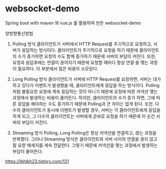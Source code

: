 # websocket-demo

Spring boot with maven 와 vue.js 를 활용하여 만든 websocket-demo 

양방향통신방법
1) Polling 방식
	 클라이언트가 서버에서 HTTP Request를 주기적으로 요청하고, 서버가 응답하는 방식이다. 클라이언트가 주기적으로 요청을 하기 때문에 클라이언트의  	 수가 증가하면 요청의 수도 함께 증가하기 때문에 서버의 부담이 커진다. 또한, 요청과 응답후에는 연결이 끊어지기 때문에 요청할 때마다 항상 연결		을 맺는 과정이 필요하다. 이 부분에서 많은 비용이 소모된다.
	 
2) Long Polling 방식
	 클라이언트가 서버에 HTTP Request를 요청하면, 서버는 대가하고 있다가 이벤트가 발생했을 때, 클라이언트에게 응답을 하는 방식이다. Polling 처럼    불필요한 요청에 계속 응답하는 것이 아니기 때문에 요청에 따른 커넥션 맺는 과정에서 발생하는 비용이 줄어든다. 하지만, 클라이언트의 수가 증가    하면, 그에 따른 응답을 해야하는 수도 증가하기 때문에 Polling과 큰 차이는 없게 된다. 또한. 다수의 클라이언트가 동시에 이벤트가 발생할 경우, 
   서버는 각 클라이언트에게 응답을 하게 되고, 그 다수의 클라이언트는 서버에게 곧바로 요청을 하기 때문에 이 순간 서버의 부담이 커진다.

3) Streaming 방식
	 Polling, Long Polling은 항상 커넥션을 연결하고, 끊는 과정을 반복했다. 그러나 Streaming 방식은 클라이언트와 서버 사이의 연결을 끊지 않고 필  	 요한 메세지를 계속 전달한다. 그렇기 때문에 커넥션을 맺는 과정에서 발생하는 부담이 줄어든다.

https://lkhlkh23.tistory.com/121 
